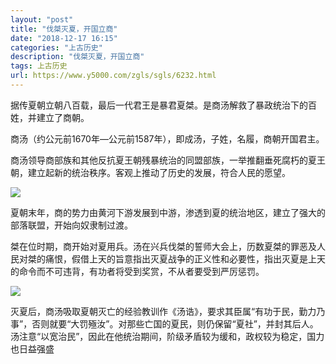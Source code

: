 ```yaml
---
layout: "post"
title: "伐桀灭夏，开国立商"
date: "2018-12-17 16:15"
categories: "上古历史"
description: "伐桀灭夏，开国立商"
tags: 上古历史
url: https://www.y5000.com/zgls/sgls/6232.html
---
```






据传夏朝立朝八百载，最后一代君王是暴君夏桀。是商汤解救了暴政统治下的百姓，并建立了商朝。

商汤（约公元前1670年—公元前1587年），即成汤，子姓，名履，商朝开国君主。

商汤领导商部族和其他反抗夏王朝残暴统治的同盟部族，一举推翻垂死腐朽的夏王朝，建立起新的统治秩序。客观上推动了历史的发展，符合人民的愿望。

![](https://img.y5000.com/uploads/allimg/161130/1P115HY-0.jpg)

夏朝末年，商的势力由黄河下游发展到中游，渗透到夏的统治地区，建立了强大的部落联盟，开始向奴隶制过渡。

桀在位时期，商开始对夏用兵。汤在兴兵伐桀的誓师大会上，历数夏桀的罪恶及人民对桀的痛恨，假借上天的旨意指出灭夏战争的正义性和必要性，指出灭夏是上天的命令而不可违背，有功者将受到奖赏，不从者要受到严厉惩罚。

![](https://img.y5000.com/uploads/allimg/161130/1P1153592-1.jpg)

灭夏后，商汤吸取夏朝灭亡的经验教训作《汤诰》，要求其臣属“有功于民，勤力乃事”，否则就要“大罚殛汝”。对那些亡国的夏民，则仍保留“夏社”，并封其后人。汤注意“以宽治民”，因此在他统治期间，阶级矛盾较为缓和，政权较为稳定，国力也日益强盛

